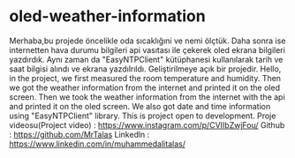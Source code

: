 # oled-weather-information
Merhaba,bu projede öncelikle oda sıcaklığıni ve nemi ölçtük. Daha sonra ise internetten hava durumu bilgileri api vasıtası ile çekerek oled ekrana bilgileri yazdırdık. Aynı zaman da "EasyNTPClient" kütüphanesi kullanılarak tarih ve saat bilgisi alındı ve ekrana yazdılrıldı. Geliştirilmeye açık bir projedir.    Hello, in the project, we first measured the room temperature and humidity. Then we got the weather information from the internet and printed it on the oled screen. Then we took the weather information from the internet with the api and printed it on the oled screen. We also got date and time information using "EasyNTPClient" library. This is project open to development.   Proje videosu(Project video) : https://www.instagram.com/p/CVIIbZwjFou/ Github : https://github.com/MrTalas Linkedln : https://www.linkedin.com/in/muhammedalitalas/
